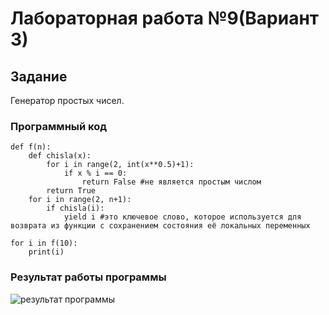# Лабораторная работа №9(Вариант 3)
## Задание
Генератор простых чисел.
### Программный код
```
def f(n):
    def chisla(x):
        for i in range(2, int(x**0.5)+1):
            if x % i == 0: 
                return False #не является простым числом
        return True
    for i in range(2, n+1):
        if chisla(i):
            yield i #это ключевое слово, которое используется для возврата из функции с сохранением состояния её локальных переменных

for i in f(10):
    print(i)
```
### Результат работы программы
<image src = 1.png alt="результат программы">